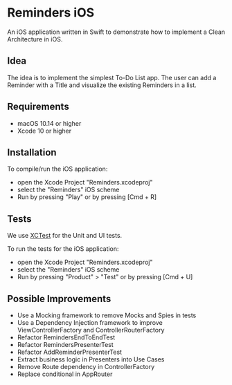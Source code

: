 # Reminders iOS

An iOS application written in Swift to demonstrate how to implement a Clean Architecture in iOS.

## Idea

The idea is to implement the simplest To-Do List app. The user can add a Reminder with a Title and visualize the existing Reminders in a list.

## Requirements

* macOS 10.14 or higher
* Xcode 10 or higher

## Installation

To compile/run the iOS application:
* open the Xcode Project "Reminders.xcodeproj"
* select the "Reminders" iOS scheme
* Run by pressing "Play" or by pressing [Cmd + R]

## Tests

We use [XCTest](https://developer.apple.com/documentation/xctest) for the Unit and UI tests.

To run the tests for the iOS application:
* open the Xcode Project "Reminders.xcodeproj"
* select the "Reminders" iOS scheme
* Run by pressing "Product" > "Test" or by pressing [Cmd + U]

## Possible Improvements

* Use a Mocking framework to remove Mocks and Spies in tests
* Use a Dependency Injection framework to improve ViewControllerFactory and ControllerRouterFactory
* Refactor RemindersEndToEndTest
* Refactor RemindersPresenterTest
* Refactor AddReminderPresenterTest
* Extract business logic in Presenters into Use Cases
* Remove Route dependency in ControllerFactory
* Replace conditional in AppRouter
